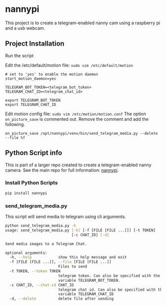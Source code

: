# nannypi

This project is to create a telegram-enabled nanny cam using a raspberry pi and a usb webcam.

## Project Installation

Run the script

Edit the /etc/default/motion file: `sudo vim /etc/default/motion`

```
# set to 'yes' to enable the motion daemon
start_motion_daemon=yes

TELEGRAM_BOT_TOKEN=<telegram_bot_token>
TELEGRAM_CHAT_ID=<telegram_chat_id>

export TELEGRAM_BOT_TOKEN
export TELEGRAM_CHAT_ID
```

Edit motion config file: `sudo vim /etc/motion/motion.conf`
The option `on_picture_save` is commented out.  Remove the comment and add the following.

```
on_picture_save /opt/nannypi/venv/bin/send_telegram_media.py --delete --file %f
```

## Python Script info

This is part of a larger repo created to create a telegram-enabled nanny camera.  See the main repo for full information: [nannypi](https://gitlab.com/rveach/nannypi).

### Install Python Scripts

```bash
pip install nannypi
```

### send_telegram_media.py

This script will send media to telegram using cli arguments.

```bash
python send_telegram_media.py -h
usage: send_telegram_media.py [-h] [-f [FILE [FILE ...]]] [-t TOKEN]
                              [-c CHAT_ID] [-d]

Send media images to a Telegram Chat.

optional arguments:
  -h, --help            show this help message and exit
  -f [FILE [FILE ...]], --file [FILE [FILE ...]]
                        Files to send
  -t TOKEN, --token TOKEN
                        telegram token. Can also be specified with the env
                        variable TELEGRAM_BOT_TOKEN.
  -c CHAT_ID, --chat-id CHAT_ID
                        telegram chat id. Can also be specified with the env
                        variable TELEGRAM_CHAT_ID
  -d, --delete          delete file after sending
```